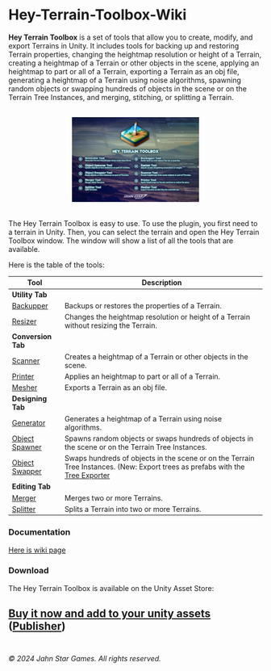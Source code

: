 # Hey-Terrain-Toolbox-Wiki
**Hey Terrain Toolbox** is a set of tools that allow you to create, modify, and export Terrains in Unity. It includes tools for backing up and restoring Terrain properties, changing the heightmap resolution or height of a Terrain, creating a heightmap of a Terrain or other objects in the scene, applying an heightmap to part or all of a Terrain, exporting a Terrain as an obj file, generating a heightmap of a Terrain using noise algorithms, spawning random objects or swapping hundreds of objects in the scene or on the Terrain Tree Instances, and merging, stitching, or splitting a Terrain.

<div align="center">
    <br>
    <img src="Cover.png" width="50%">
    <br><br>
</div>

The Hey Terrain Toolbox is easy to use. To use the plugin, you first need to a terrain in Unity. Then, you can select the terrain and open the Hey Terrain Toolbox window. The window will show a list of all the tools that are available.

Here is the table of the tools:

| Tool | Description |
| --- | --- |
| **Utility Tab** |  |
| [Backupper](https://github.com/JahnStar/Hey-Terrain-Toolbox-Wiki/wiki/1.-Utility-Tab#backupper-tool) | Backups or restores the properties of a Terrain. |
| [Resizer](https://github.com/JahnStar/Hey-Terrain-Toolbox-Wiki/wiki/1.-Utility-Tab#resizer-tool) | Changes the heightmap resolution or height of a Terrain without resizing the Terrain. |
| **Conversion Tab** |  |
| [Scanner](https://github.com/JahnStar/Hey-Terrain-Toolbox-Wiki/wiki/2.-Conversion-Tab#scanner-tool) | Creates a heightmap of a Terrain or other objects in the scene. |
| [Printer](https://github.com/JahnStar/Hey-Terrain-Toolbox-Wiki/wiki/2.-Conversion-Tab#printer-tool) | Applies an heightmap to part or all of a Terrain. |
| [Mesher](https://github.com/JahnStar/Hey-Terrain-Toolbox-Wiki/wiki/2.-Conversion-Tab#mesher-tool) | Exports a Terrain as an obj file. |
| **Designing Tab** |  |
| [Generator](https://github.com/JahnStar/Hey-Terrain-Toolbox-Wiki/wiki/3.-Designing-Tab#generator-tool) | Generates a heightmap of a Terrain using noise algorithms. |
| [Object Spawner](https://github.com/JahnStar/Hey-Terrain-Toolbox-Wiki/wiki/3.-Designing-Tab#object-spawner-tool) | Spawns random objects or swaps hundreds of objects in the scene or on the Terrain Tree Instances. |
| [Object Swapper](https://github.com/JahnStar/Hey-Terrain-Toolbox-Wiki/wiki/3.-Designing-Tab#object-swapper-tool) | Swaps hundreds of objects in the scene or on the Terrain Tree Instances. (New: Export trees as prefabs with the [Tree Exporter](https://github.com/JahnStar/Hey-Terrain-Toolbox-Wiki/wiki/3.-Designing-Tab#tree-exporter-new) |
| **Editing Tab** |  |
| [Merger](https://github.com/JahnStar/Hey-Terrain-Toolbox-Wiki/wiki/4.-Editing-Tab#merger-tool) | Merges two or more Terrains. |
| [Splitter](https://github.com/JahnStar/Hey-Terrain-Toolbox-Wiki/wiki/4.-Editing-Tab#splitter-tool) | Splits a Terrain into two or more Terrains. |

### Documentation

[Here is wiki page](https://github.com/JahnStar/Hey-Terrain-Toolbox-Wiki/wiki)

### Download

The Hey Terrain Toolbox is available on the Unity Asset Store: 

[Buy it now and add to your unity assets](https://u3d.as/38Vw) ([Publisher](https://assetstore.unity.com/publishers/50775))
<br><br>
---
_© 2024 Jahn Star Games. All rights reserved._
